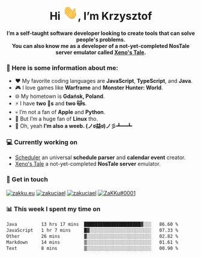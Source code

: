 <h1 align="center">Hi <img src="https://raw.githubusercontent.com/ABSphreak/ABSphreak/master/gifs/Hi.gif" width="40px" />, I’m Krzysztof</h1>
<h4 align="center">I’m a self-taught software developer looking to create tools that can solve people's problems.<br>
You can also know me as a developer of a not-yet-completed NosTale server emulator called <a href="https://xenostale.pl">Xeno's Tale</a>.</h4>

### 📔 Here is some information about me:
- ❤️ My favorite coding languages are **JavaScript**, **TypeScript**, and **Java**.
- 🎮 I love games like **Warframe** and **Monster Hunter: World**.
- 🌐 My hometown is **Gdańsk, Poland**.
- ⚡ I have **two 🐶s** and **two 🐱s**.
- 💀 I’m not a fan of **Apple** and **Python**.
- 🐧 But I’m a huge fan of **Linux** tho.
- 👑 Oh, yeah **I’m also a weeb. (ノಠ益ಠ)ノ彡┻━┻**

### 💻 Currently working on
- [Scheduler](https://github.com/zakuciael/scheduler) an universal **schedule parser** and **calendar event** creator.
- [Xeno's Tale](https://xenostale.pl) a not-yet-completed **NosTale server** emulator.

### 💬 Get in touch
<a href="https://zakku.eu/" target="blank"><img align="center" src="https://upload.wikimedia.org/wikipedia/commons/6/67/Octicons-globe.svg" alt="zakku.eu" height="30" width="30" /></a>
<a href="https://twitter.com/zakuciael/" target="blank"><img align="center" src="https://cdn.jsdelivr.net/npm/simple-icons@3.3.0/icons/twitter.svg" alt="zakuciael" height="30" width="30" /></a>
<a href="https://linkedin.com/in/zakuciael/" target="blank"><img align="center" src="https://cdn.jsdelivr.net/npm/simple-icons@3.3.0/icons/linkedin.svg" alt="zakuciael" height="30" width="30" /></a>
<a href="https://discord.com/users/208525547070816256/" target="blank"><img align="center" src="https://cdn.jsdelivr.net/npm/simple-icons@3.3.0/icons/discord.svg" alt="ZaKKu#0001" height="30" width="30" /></a>

### 📊 This week I spent my time on
<!--START_SECTION:waka-->
```text
Java         13 hrs 17 mins  █████████████████████▓░░░   86.60 % 
JavaScript   1 hr 7 mins     █▓░░░░░░░░░░░░░░░░░░░░░░░   07.33 % 
Other        26 mins         ▓░░░░░░░░░░░░░░░░░░░░░░░░   02.82 % 
Markdown     14 mins         ▒░░░░░░░░░░░░░░░░░░░░░░░░   01.61 % 
Text         8 mins          ▒░░░░░░░░░░░░░░░░░░░░░░░░   00.90 % 
```
<!--END_SECTION:waka-->
